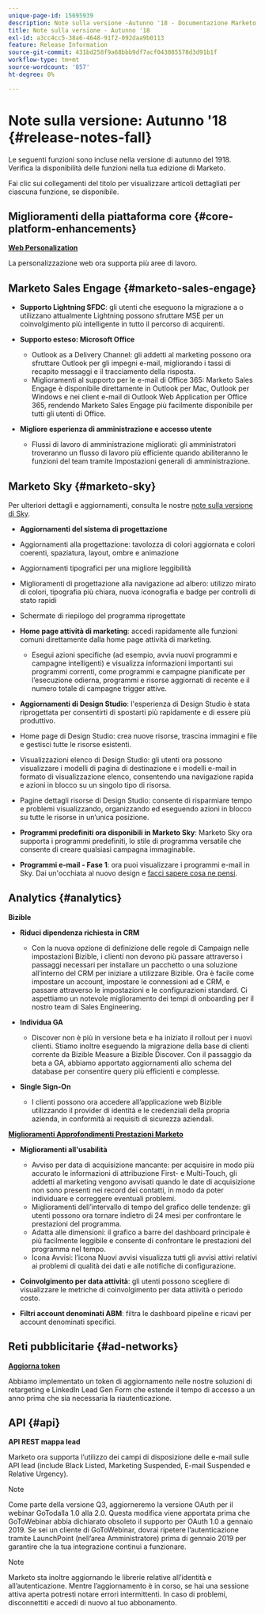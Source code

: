 ```yaml
---
unique-page-id: 15695939
description: Note sulla versione -Autunno '18 - Documentazione Marketo - Documentazione del prodotto
title: Note sulla versione - Autunno '18
exl-id: a3cc4cc5-38a6-4648-91f2-092daa9b0113
feature: Release Information
source-git-commit: 431bd258f9a68bbb9df7acf043085578d3d91b1f
workflow-type: tm+mt
source-wordcount: '857'
ht-degree: 0%

---
```


# Note sulla versione: Autunno &#39;18 {#release-notes-fall}

Le seguenti funzioni sono incluse nella versione di autunno del 1918. Verifica la disponibilità delle funzioni nella tua edizione di Marketo.

Fai clic sui collegamenti del titolo per visualizzare articoli dettagliati per ciascuna funzione, se disponibile.

## Miglioramenti della piattaforma core {#core-platform-enhancements}

**[Web Personalization](/help/marketo/product-docs/web-personalization/getting-started/workspaces-in-web-personalization.md)**

La personalizzazione web ora supporta più aree di lavoro.

## Marketo Sales Engage {#marketo-sales-engage}

* **Supporto Lightning SFDC**: gli utenti che eseguono la migrazione a o utilizzano attualmente Lightning possono sfruttare MSE per un coinvolgimento più intelligente in tutto il percorso di acquirenti.

* **Supporto esteso: Microsoft Office**

   * Outlook as a Delivery Channel: gli addetti al marketing possono ora sfruttare Outlook per gli impegni e-mail, migliorando i tassi di recapito messaggi e il tracciamento della risposta.
   * Miglioramenti al supporto per le e-mail di Office 365: Marketo Sales Engage è disponibile direttamente in Outlook per Mac, Outlook per Windows e nei client e-mail di Outlook Web Application per Office 365, rendendo Marketo Sales Engage più facilmente disponibile per tutti gli utenti di Office.

* **Migliore esperienza di amministrazione e accesso utente**

   * Flussi di lavoro di amministrazione migliorati: gli amministratori troveranno un flusso di lavoro più efficiente quando abiliteranno le funzioni del team tramite Impostazioni generali di amministrazione.

## Marketo Sky {#marketo-sky}

Per ulteriori dettagli e aggiornamenti, consulta le nostre [note sulla versione di Sky](https://help.marketo.com).

* **Aggiornamenti del sistema di progettazione**

* Aggiornamenti alla progettazione: tavolozza di colori aggiornata e colori coerenti, spaziatura, layout, ombre e animazione
* Aggiornamenti tipografici per una migliore leggibilità
* Miglioramenti di progettazione alla navigazione ad albero: utilizzo mirato di colori, tipografia più chiara, nuova iconografia e badge per controlli di stato rapidi
* Schermate di riepilogo del programma riprogettate

* **Home page attività di marketing**: accedi rapidamente alle funzioni comuni direttamente dalla home page attività di marketing.

   * Esegui azioni specifiche (ad esempio, avvia nuovi programmi e campagne intelligenti) e visualizza informazioni importanti sui programmi correnti, come programmi e campagne pianificate per l’esecuzione odierna, programmi e risorse aggiornati di recente e il numero totale di campagne trigger attive.

* **Aggiornamenti di Design Studio**: l&#39;esperienza di Design Studio è stata riprogettata per consentirti di spostarti più rapidamente e di essere più produttivo.
* Home page di Design Studio: crea nuove risorse, trascina immagini e file e gestisci tutte le risorse esistenti.
* Visualizzazioni elenco di Design Studio: gli utenti ora possono visualizzare i modelli di pagina di destinazione e i modelli e-mail in formato di visualizzazione elenco, consentendo una navigazione rapida e azioni in blocco su un singolo tipo di risorsa.
* Pagine dettagli risorse di Design Studio: consente di risparmiare tempo e problemi visualizzando, organizzando ed eseguendo azioni in blocco su tutte le risorse in un’unica posizione.
* **Programmi predefiniti ora disponibili in Marketo Sky**: Marketo Sky ora supporta i programmi predefiniti, lo stile di programma versatile che consente di creare qualsiasi campagna immaginabile.
* **Programmi e-mail - Fase 1**: ora puoi visualizzare i programmi e-mail in Sky. Dai un&#39;occhiata al nuovo design e [facci sapere cosa ne pensi](https://go.marketo.com/NextGenUX---USA---Apr-2018-fcp_Landing-Page-Feedback.html).

## Analytics {#analytics}

**Bizible**

* **Riduci dipendenza richiesta in CRM**

   * Con la nuova opzione di definizione delle regole di Campaign nelle impostazioni Bizible, i clienti non devono più passare attraverso i passaggi necessari per installare un pacchetto o una soluzione all’interno del CRM per iniziare a utilizzare Bizible. Ora è facile come impostare un account, impostare le connessioni ad e CRM, e passare attraverso le impostazioni e le configurazioni standard. Ci aspettiamo un notevole miglioramento dei tempi di onboarding per il nostro team di Sales Engineering.

* **Individua GA**

   * Discover non è più in versione beta e ha iniziato il rollout per i nuovi clienti. Stiamo inoltre eseguendo la migrazione della base di clienti corrente da Bizible Measure a Bizible Discover. Con il passaggio da beta a GA, abbiamo apportato aggiornamenti allo schema del database per consentire query più efficienti e complesse.

* **Single Sign-On**

   * I clienti possono ora accedere all’applicazione web Bizible utilizzando il provider di identità e le credenziali della propria azienda, in conformità ai requisiti di sicurezza aziendali.

**[Miglioramenti Approfondimenti Prestazioni Marketo](/help/marketo/product-docs/reporting/performance-insights/performance-insights-overview.md)**

* **Miglioramenti all&#39;usabilità**

   * Avviso per data di acquisizione mancante: per acquisire in modo più accurato le informazioni di attribuzione First- e Multi-Touch, gli addetti al marketing vengono avvisati quando le date di acquisizione non sono presenti nei record dei contatti, in modo da poter individuare e correggere eventuali problemi.
   * Miglioramenti dell’intervallo di tempo del grafico delle tendenze: gli utenti possono ora tornare indietro di 24 mesi per confrontare le prestazioni del programma.
   * Adatta alle dimensioni: il grafico a barre del dashboard principale è più facilmente leggibile e consente di confrontare le prestazioni del programma nel tempo.
   * Icona Avvisi: l’icona Nuovi avvisi visualizza tutti gli avvisi attivi relativi ai problemi di qualità dei dati e alle notifiche di configurazione.

* **Coinvolgimento per data attività**: gli utenti possono scegliere di visualizzare le metriche di coinvolgimento per data attività o periodo costo.
* **Filtri account denominati ABM**: filtra le dashboard pipeline e ricavi per account denominati specifici.

## Reti pubblicitarie {#ad-networks}

**[Aggiorna token](/help/marketo/product-docs/demand-generation/social/social-functions/set-up-linkedin-lead-gen-forms.md)**

Abbiamo implementato un token di aggiornamento nelle nostre soluzioni di retargeting e LinkedIn Lead Gen Form che estende il tempo di accesso a un anno prima che sia necessaria la riautenticazione.

## API {#api}

**API REST mappa lead**

Marketo ora supporta l’utilizzo dei campi di disposizione delle e-mail sulle API lead (include Black Listed, Marketing Suspended, E-mail Suspended e Relative Urgency).

>[!NOTE]
>
>Come parte della versione Q3, aggiorneremo la versione OAuth per il webinar GoTodalla 1.0 alla 2.0. Questa modifica viene apportata prima che GoToWebinar abbia dichiarato obsoleto il supporto per OAuth 1.0 a gennaio 2019. Se sei un cliente di GoToWebinar, dovrai ripetere l’autenticazione tramite LaunchPoint (nell’area Amministratore) prima di gennaio 2019 per garantire che la tua integrazione continui a funzionare.

>[!NOTE]
>
>Marketo sta inoltre aggiornando le librerie relative all’identità e all’autenticazione. Mentre l’aggiornamento è in corso, se hai una sessione attiva aperta potresti notare errori intermittenti. In caso di problemi, disconnettiti e accedi di nuovo al tuo abbonamento.
